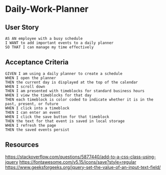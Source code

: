 # Daily-Work-Planner

## User Story

```
AS AN employee with a busy schedule
I WANT to add important events to a daily planner
SO THAT I can manage my time effectively
```

## Acceptance Criteria
```
GIVEN I am using a daily planner to create a schedule
WHEN I open the planner
THEN the current day is displayed at the top of the calendar
WHEN I scroll down
THEN I am presented with timeblocks for standard business hours
WHEN I view the timeblocks for that day
THEN each timeblock is color coded to indicate whether it is in the past, present, or future
WHEN I click into a timeblock
THEN I can enter an event
WHEN I click the save button for that timeblock
THEN the text for that event is saved in local storage
WHEN I refresh the page
THEN the saved events persist
```


## Resources
https://stackoverflow.com/questions/5877440/add-to-a-css-class-using-jquery
https://fontawesome.com/v5.15/icons/save?style=regular
https://www.geeksforgeeks.org/jquery-set-the-value-of-an-input-text-field/
